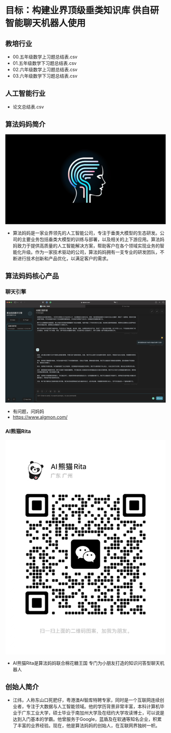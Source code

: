# 目标：构建业界顶级垂类知识库 供自研智能聊天机器人使用

## 教培行业
* 00.五年级数学上习题总结表.csv
* 01.五年级数学下习题总结表.csv
* 02.六年级数学上习题总结表.csv
* 03.六年级数学下习题总结表.csv

## 人工智能行业
* 论文总结表.csv

## 算法妈妈简介
![](./algmon.company.logo.png)
* 算法妈妈是一家业界领先的人工智能公司，专注于垂类大模型的生态研发。公司的主要业务包括垂类大模型的训练与部署，以及相关的上下游应用。算法妈妈致力于提供高质量的人工智能解决方案，帮助客户在各个领域实现业务的智能化升级。作为一家技术驱动的公司，算法妈妈拥有一支专业的研发团队，不断进行技术创新和产品优化，以满足客户的需求。

## 算法妈妈核心产品
### 聊天引擎
![](./algmon.core.product.01.png)
* 有问题，问妈妈
* https://www.algmon.com/
### AI熊猫Rita
![](./algmon.core.product.02.png)
* AI熊猫Rita是算法妈妈联合棉花糖王国 专门为小朋友打造的知识问答型聊天机器人

## 创始人简介
* 江纬，人称东山口死肥仔，粤港澳AI智库特聘专家，同时是一个互联网连续创业者，专注于大数据与人工智能领域。他的学历背景非常丰富，本科计算机毕业于广东工业大学，硕士毕业于南加州大学及在纽约大学攻读博士，可以说是达到入门基本的学霸。他曾服务于Google，蓝盾及在软通等知名企业，积累了丰富的业界经验。现在，他是算法妈妈的创始人，在互联网界独树一帜。